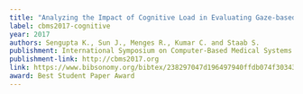 ```yaml
---
title: "Analyzing the Impact of Cognitive Load in Evaluating Gaze-based Typing"
label: cbms2017-cognitive
year: 2017
authors: Sengupta K., Sun J., Menges R., Kumar C. and Staab S.
publishment: International Symposium on Computer-Based Medical Systems (CBMS 2017)
publishment-link: http://cbms2017.org
link: https://www.bibsonomy.org/bibtex/238297047d196497940ffdb074f30343e
award: Best Student Paper Award
---
```

